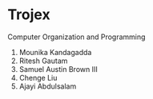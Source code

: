 # Trojex
Computer Organization and Programming 
1. Mounika Kandagadda
2. Ritesh Gautam 
3. Samuel Austin Brown III
4. Chenge Liu
5. Ajayi Abdulsalam
